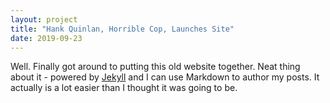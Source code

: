 ```yaml
---
layout: project
title: "Hank Quinlan, Horrible Cop, Launches Site"
date: 2019-09-23
---
```


Well. Finally got around to putting this old website together. Neat thing about it - powered by [Jekyll](http://jekyllrb.com) and I can use Markdown to author my posts. It actually is a lot easier than I thought it was going to be.
